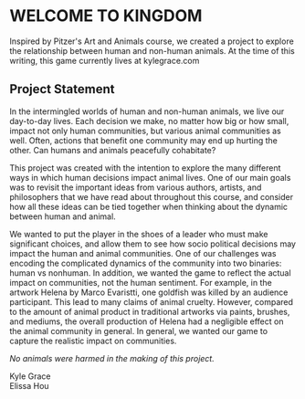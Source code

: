 # WELCOME TO KINGDOM

Inspired by Pitzer's Art and Animals course, we created a project to explore the relationship between human and non-human animals. At the time of this writing, this game currently lives at kylegrace.com

## Project Statement

In the intermingled worlds of human and non-human animals, we live our day-to-day lives. Each decision we make, no matter how big or how small, impact not only human communities, but various animal communities as well. Often, actions that benefit one community may end up hurting the other. Can humans and animals peacefully cohabitate?

This project was created with the intention to explore the many different ways in which human decisions impact animal lives. One of our main goals was to revisit the important ideas from various authors, artists, and philosophers that we have read about throughout this course, and consider how all these ideas can be tied together when thinking about the dynamic between human and animal.

We wanted to put the player in the shoes of a leader who must make significant choices, and allow them to see how socio political decisions may impact the human and animal communities. One of our challenges was encoding the complicated dynamics of the community into two binaries: human vs nonhuman. In addition, we wanted the game to reflect the actual impact on communities, not the human sentiment. For example, in the artwork Helena by Marco Evaristti, one goldfish was killed by an audience participant. This lead to many claims of animal cruelty. However, compared to the amount of animal product in traditional artworks via paints, brushes, and mediums, the overall production of Helena had a negligible effect on the animal community in general. In general, we wanted our game to capture the realistic impact on communities.

_No animals were harmed in the making of this project._  

  
  
Kyle Grace  
Elissa Hou
